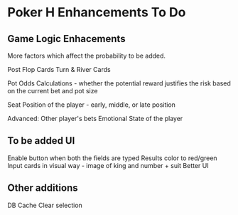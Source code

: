 # Poker H Enhancements To Do

## Game Logic Enhacements

More factors which affect the probability to be added.

Post Flop Cards
Turn & River Cards

Pot Odds Calculations - whether the potential reward justifies the risk based on the current bet and pot size

Seat Position of the player - early, middle, or late position

Advanced:
Other player's bets
Emotional State of the player

## To be added UI
Enable button when both the fields are typed
Results color to red/green
Input cards in visual way - image of king and number + suit
Better UI

## Other additions
DB 
Cache
Clear selection
